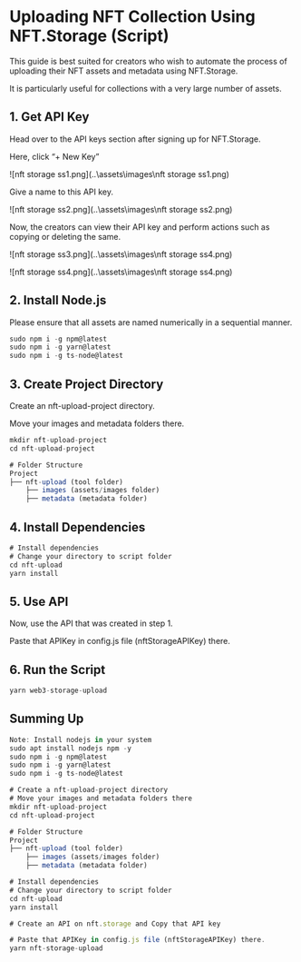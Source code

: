 # Uploading NFT Collection Using NFT.Storage (Script)

This guide is best suited for creators who wish to automate the process of uploading their NFT assets and metadata using NFT.Storage.

It is particularly useful for collections with a very large number of assets.

## 1. Get API Key

Head over to the API keys section after signing up for NFT.Storage.

Here, click “+ New Key”

![nft storage ss1.png](..\assets\images\nft storage ss1.png)

Give a name to this API key.

![nft storage ss2.png](..\assets\images\nft storage ss2.png)

Now, the creators can view their API key and perform actions such as copying or deleting the same.

![nft storage ss3.png](..\assets\images\nft storage ss4.png)

![nft storage ss4.png](..\assets\images\nft storage ss4.png)

## 2. Install Node.js

Please ensure that all assets are named numerically in a sequential manner.

```jsx
sudo npm i -g npm@latest
sudo npm i -g yarn@latest
sudo npm i -g ts-node@latest
```

## 3. Create Project Directory

Create an nft-upload-project directory.

Move your images and metadata folders there.

```jsx
mkdir nft-upload-project
cd nft-upload-project
```

```jsx
# Folder Structure
Project
├── nft-upload (tool folder)
    ├── images (assets/images folder)
    ├── metadata (metadata folder)
```

## 4. Install Dependencies

```jsx
# Install dependencies
# Change your directory to script folder
cd nft-upload
yarn install
```

## 5. Use API

Now, use the API that was created in step 1.

Paste that APIKey in config.js file (nftStorageAPIKey) there.

## 6. Run the Script

```jsx
yarn web3-storage-upload
```

## Summing Up

```jsx
Note: Install nodejs in your system
sudo apt install nodejs npm -y
sudo npm i -g npm@latest
sudo npm i -g yarn@latest
sudo npm i -g ts-node@latest

# Create a nft-upload-project directory
# Move your images and metadata folders there
mkdir nft-upload-project
cd nft-upload-project

# Folder Structure
Project
├── nft-upload (tool folder)
    ├── images (assets/images folder)
    ├── metadata (metadata folder)

# Install dependencies
# Change your directory to script folder
cd nft-upload
yarn install

# Create an API on nft.storage and Copy that API key

# Paste that APIKey in config.js file (nftStorageAPIKey) there.
yarn nft-storage-upload
```